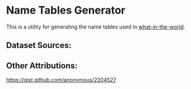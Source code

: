 # Name Tables Generator

This is a utility for generating the name tables used in [what-in-the-world](https://github.com/frigorific44/what-in-the-world).

## Dataset Sources:



## Other Attributions:

https://gist.github.com/anonymous/2204527

